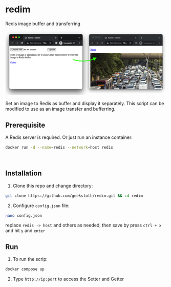 # redim
Redis image buffer and transferring

![Alt text](static/screenshot.png?raw=true "example output")

Set an image to Redis as buffer and display it separately. This script can be modified to use as an image transfer and bufferring.

## Prerequisite
A Redis server is required. Or just run an instance container:
```bash
docker run -d --name=redis --network=host redis
```
<br />

## Installation
1. Clone this repo and change directory:
```bash
git clone https://github.com/geeksloth/redim.git && cd redim
```
2. Configure ```config.json``` file:
```bash
nano config.json
```
replace ```redis -> host``` and others as needed, then save by press ```ctrl + x``` and hit ```y``` and ```enter```
<br />

## Run
1. To run the scrip:
```bash
docker compose up
```

2. Type ```http://ip:port``` to access the Setter and Getter
